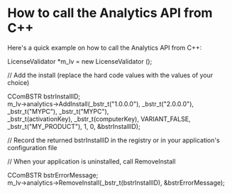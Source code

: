 # How to call the Analytics API from C++

Here's a quick example on how to call the Analytics API from C++:

&#x20;LicenseValidator  \*m\_lv = new LicenseValidator ();

// Add the install (replace the hard code values with the values of your choice)

CComBSTR bstrInstallID;\
m\_lv->analytics->AddInstall(\_bstr\_t("1.0.0.0"), \_bstr\_t("2.0.0.0"), \_bstr\_t("MYPC"), \_bstr\_t("MYPC"),\
\_bstr\_t(activationKey), \_bstr\_t(computerKey), VARIANT\_FALSE,\
\_bstr\_t("MY\_PRODUCT"), 1, 0, \&bstrInstallID);

&#x20;

// Record the returned bstrInstallID in the registry or in your application's configuration file

&#x20;

// When your application is uninstalled, call RemoveInstall

CComBSTR bstrErrorMessage;\
m\_lv->analytics->RemoveInstall(\_bstr\_t(bstrInstallID), \&bstrErrorMessage);

